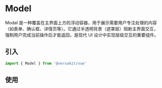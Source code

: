 # Model

Modal 是一种覆盖在主界面上方的浮动容器，用于展示需要用户专注处理的内容（如表单、确认框、详情页等）。它通过半透明背景（遮罩层）阻断主界面交互，强制用户完成当前操作后才能返回，是现代 UI 设计中实现层级交互的重要组件。

## 引入

```typescript
import { Model } from '@versakit/vue'
```

## 使用

<demo vue="./example/index.vue" />
